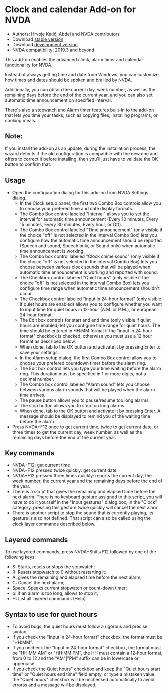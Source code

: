 # Clock and calendar Add-on for NVDA #

* Authors: Hrvoje Katić, Abdel and NVDA contributors
* Download [stable version][1]
* Download [development version][2]
* NVDA compatibility: 2019.3 and beyond

This add-on enables the advanced clock, alarm timer and calendar functionality for NVDA.

Instead of always getting time and date from Windows, you can customize how times and dates should be spoken and brailled by NVDA.

Additionally, you can obtain the current day, week number, as well as the remaining days before the end of the current year, and you can also set automatic time announcement on specified interval.

There's also a stopwatch and Alarm timer features built-in to the add-on that lets you time your tasks, such as copying files, installing programs, or cooking meals.

## Note:

If you install the add-on as an update, during the installation process, the wizard detects if the old configuration is compatible with the new one and offers to correct it before installing, then you'll just have to validate the OK button to confirm that.

## Usage

*	Open the configuration dialog for this add-on from NVDA Settings dialog.
	*	In the Clock setup panel, the first two Combo Box controls allow you to choose your prefered time and date display formats.
	*	The Combo Box control labeled "Interval" allows you to set the interval for automatic time announcement (Every 10 minutes, Every 15 minutes, Every 30 minutes, Every hour, or Off).
	*	The Combo Box control labeled "Time announcement" (only visible if the choice "off" is not selected in the interval Combo Box) lets you configure how the automatic time announcement should be reported (Speech and sound, Speech only, or Sound only) when automatic time announcement is working.
	*	The Combo box control labeled "Clock chime sound" (only visible if the choice "off" is not selected in the interval Combo Box) lets you choose between various clock sounds that will be played when automatic time announcement is working and reported with sound.
	*	The Checkbox control labeled "Quiet hours" (only visible if the choice "off" is not selected in the interval Combo Box) lets you configure time range when automatic time announcement shouldn't occur.
	*	The Checkbox control labeled "input in 24-hour format" (only visible if quiet hours are enabled) allows you to configure whether you want to input time for quiet hours in 12-hour (A.M. or P.M.), or european 24-hour format.
	*	The Edit box controls for start and end time (only visible if quiet hours are enabled) let you configure time range for quiet hours. The time should be entered in HH:MM format if the "input in 24-hour format" checkbox is checked, otherwise you must use a 12 hour format as described below.
	*	When done, tab to the OK button and activate it by pressing Enter to save your settings.
	*	In the Alarm setup dialog, the first Combo Box control allow you to choose your prefered countdown timer before the alarm ring.
	*	The Edit box control lets you type your time waiting before the alarm ring. This duration must be specified in 1 or more digits, not a decimal number.
	*	The Combo box control labeled "Alarm sound" lets you choose between various alarm sounds that will be played when the alarm time arrives.
	*	The pause button allows you to pause/resume too long alarms.
	*	The stop button allows you to stop too long alarms.
	*	When done, tab to the OK button and activate it by pressing Enter. A message should be displayed to remind you of the waiting time before the alarm.
*	Press NVDA+F12 once to get current time, twice to get current date, or three times to get the current day, week number, as well as the remaining days before the end of the current year.

## Key commands

* NVDA+F12: get current time
* NVDA+F12 pressed twice quickly: get current date
* NVDA+F12 pressed three times quickly: reports the current day, the week number, the current year and the remaining days before the end of the year.
* There is a script that gives the remaining and elapsed time before the next alarm. There is no keyboard gesture assigned to this script, you will have to do it yourself in the "Input gestures" dialog box, in the "Clock" category. pressing this gesture twice quickly will cancel the next alarm.
* There is another script to stop the sound that is currently playing, its gesture is also not defined. That script can also be called using the clock layer commands described below.

## Layered commands

To use layered commands, press NVDA+Shift+F12 followed by one of the following keys:

* S: Starts, resets or stops the stopwatch;
* R: Resets stopwatch to 0 without restarting it;
* A: gives the remaining and elapsed time before the next alarm;
* C: Cancel the next alarm;
* Space: Speaks current stopwatch or count-down timer;
* p: If an alarm is too long, allows to stop it;
* H: List all layered commands (Help).

## Syntax to use for quiet hours

* To avoid bugs, the quiet hours must follow a rigorous and precise syntax.
* If you check the "Input in 24-hour format" checkbox, the format must be "HH:MM".
* If you uncheck the "Input in 24-hour format" checkbox, the format must be "HH:MM AM" or "HH:MM PM", the HH must contain a 12-hour format, from 0 to 12 and the "AM"|"PM" suffix can be in lowercase or uppercase.
* If you check the Quiet hours" checkbox and keep the "Quiet hours start time" or "Quiet hours end time" field empty, or type a mistaken value, the "Quiet hours" checkbox will be unchecked automatically to avoid errorss and a message will be displayed.

[1]: https://addons.nvda-project.org/files/get.php?file=cac

[2]: https://addons.nvda-project.org/files/get.php?file=cac-dev
